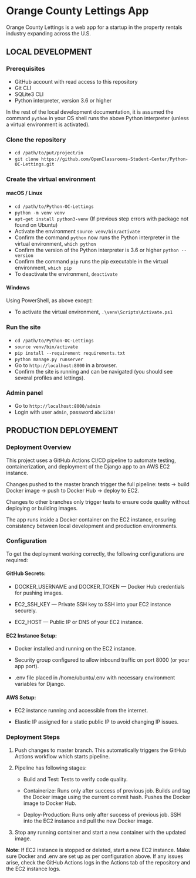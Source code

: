 # Orange County Lettings App

Orange County Lettings is a web app for a startup in the property rentals industry expanding across the U.S.

## LOCAL DEVELOPMENT

### Prerequisites

- GitHub account with read access to this repository
- Git CLI
- SQLite3 CLI
- Python interpreter, version 3.6 or higher

In the rest of the local development documentation, it is assumed the command `python` in 
your OS shell runs the above Python interpreter (unless a virtual environment is activated).

### Clone the repository

- `cd /path/to/put/project/in`
- `git clone https://github.com/OpenClassrooms-Student-Center/Python-OC-Lettings.git`

### Create the virtual environment

#### macOS / Linux

- `cd /path/to/Python-OC-Lettings`
- `python -m venv venv`
- `apt-get install python3-venv` (If previous step errors with package not found on Ubuntu)
- Activate the environment `source venv/bin/activate`
- Confirm the command `python` now runs the Python interpreter in the virtual environment,
`which python`
- Confirm the version of the Python interpreter is 3.6 or higher `python --version`
- Confirm the command `pip` runs the pip executable in the virtual environment, `which pip`
- To deactivate the environment, `deactivate`

#### Windows

Using PowerShell, as above except:

- To activate the virtual environment, `.\venv\Scripts\Activate.ps1` 


### Run the site

- `cd /path/to/Python-OC-Lettings`
- `source venv/bin/activate`
- `pip install --requirement requirements.txt`
- `python manage.py runserver`
- Go to `http://localhost:8000` in a browser.
- Confirm the site is running and can be navigated (you should see several profiles and lettings).

### Admin panel

- Go to `http://localhost:8000/admin`
- Login with user `admin`, password `Abc1234!`


## PRODUCTION DEPLOYEMENT

### Deployment Overview
This project uses a GitHub Actions CI/CD pipeline to automate testing, containerization, and deployment of the Django app to an AWS EC2 instance.

Changes pushed to the master branch trigger the full pipeline: tests → build Docker image → push to Docker Hub → deploy to EC2.

Changes to other branches only trigger tests to ensure code quality without deploying or building images.

The app runs inside a Docker container on the EC2 instance, ensuring consistency between local development and production environments.

### Configuration
To get the deployment working correctly, the following configurations are required:

#### GitHub Secrets:

- DOCKER_USERNAME and DOCKER_TOKEN — Docker Hub credentials for pushing images.

- EC2_SSH_KEY — Private SSH key to SSH into your EC2 instance securely.

- EC2_HOST — Public IP or DNS of your EC2 instance.

#### EC2 Instance Setup:

- Docker installed and running on the EC2 instance.

- Security group configured to allow inbound traffic on port 8000 (or your app port).

- .env file placed in /home/ubuntu/.env with necessary environment variables for Django.

#### AWS Setup:

- EC2 instance running and accessible from the internet.

- Elastic IP assigned for a static public IP to avoid changing IP issues.

### Deployment Steps

1. Push changes to master branch. This automatically triggers the GitHub Actions workflow which starts pipeline.

2. Pipeline has following stages:
    - Build and Test: Tests to verify code quality.

    - Containerize: Runs only after success of previous job. Builds and tag the Docker image using the current commit hash. Pushes the Docker image to Docker Hub.

    - Deploy-Production: Runs only after success of previous job. SSH into the EC2 instance and pull the new Docker image.

3. Stop any running container and start a new container with the updated image.

**Note**: If EC2 instance is stopped or deleted, start a new EC2 instance.
Make sure Docker and .env are set up as per configuration above.
If any issues arise, check the GitHub Actions logs in the Actions tab of the repository and the EC2 instance logs.

